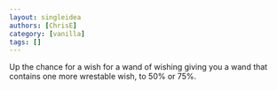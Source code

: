```yaml
---
layout: singleidea
authors: [ChrisE]
category: [vanilla]
tags: []
---
```

Up the chance for a wish for a wand of wishing giving you a wand that contains one more wrestable wish, to 50% or 75%.
